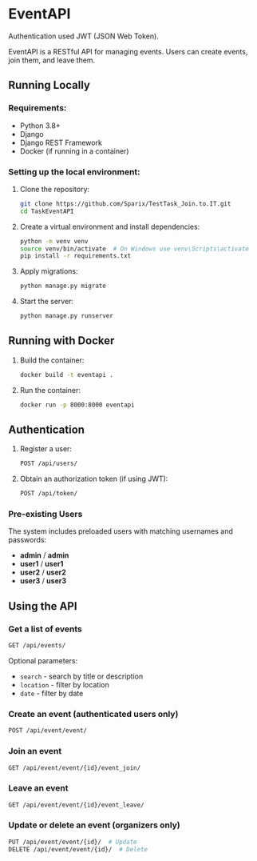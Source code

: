 # EventAPI

Authentication used JWT (JSON Web Token).

EventAPI is a RESTful API for managing events. Users can create events, join them, and leave them.

## Running Locally

### Requirements:

- Python 3.8+
- Django
- Django REST Framework
- Docker (if running in a container)

### Setting up the local environment:

1. Clone the repository:
   ```sh
   git clone https://github.com/Sparix/TestTask_Join.to.IT.git
   cd TaskEventAPI
   ```
2. Create a virtual environment and install dependencies:
   ```sh
   python -m venv venv
   source venv/bin/activate  # On Windows use venv\Scripts\activate
   pip install -r requirements.txt
   ```
3. Apply migrations:
   ```sh
   python manage.py migrate
   ```
4. Start the server:
   ```sh
   python manage.py runserver
   ```

## Running with Docker

1. Build the container:
   ```sh
   docker build -t eventapi .
   ```
2. Run the container:
   ```sh
   docker run -p 8000:8000 eventapi
   ```

## Authentication

1. Register a user:
   ```sh
   POST /api/users/
   ```
2. Obtain an authorization token (if using JWT):
   ```sh
   POST /api/token/
   ```

### Pre-existing Users

The system includes preloaded users with matching usernames and passwords:

- **admin** / **admin**
- **user1** / **user1**
- **user2** / **user2**
- **user3** / **user3**

## Using the API

### Get a list of events

```sh
GET /api/events/
```

Optional parameters:

- `search` - search by title or description
- `location` - filter by location
- `date` - filter by date

### Create an event (authenticated users only)

```sh
POST /api/event/event/
```

### Join an event

```sh
GET /api/event/event/{id}/event_join/
```

### Leave an event

```sh
GET /api/event/event/{id}/event_leave/
```

### Update or delete an event (organizers only)

```sh
PUT /api/event/event/{id}/  # Update
DELETE /api/event/event/{id}/  # Delete
```


